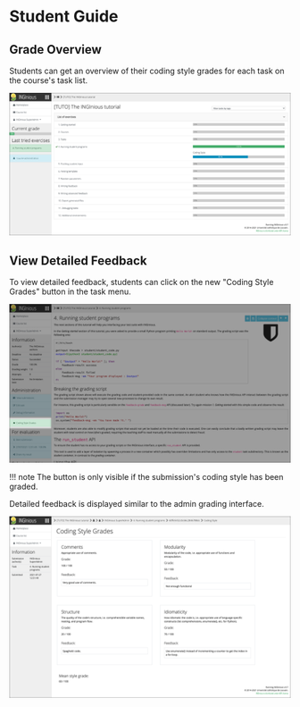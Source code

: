 # Student Guide

## Grade Overview

Students can get an overview of their coding style grades for each task on the course's task list.

![Task list showing grades](../img/student-guide/01_tasklist.png)

## View Detailed Feedback

To view detailed feedback, students can click on the new "Coding Style Grades" button in the task menu.

![Coding Style Grades task menu button](../img/student-guide/02_newbutton.png)

!!! note
    The button is only visible if the submission's coding style has been graded.

Detailed feedback is displayed similar to the admin grading interface.

![Task list showing grades](../img/student-guide/03_submission.png)
